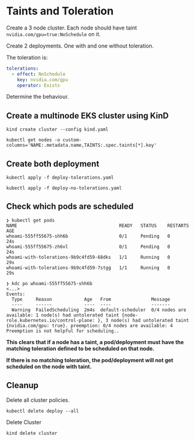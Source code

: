 # Taints and Toleration

Create a 3 node cluster. Each node should have taint `nvidia.com/gpu=true:NoSchedule` on it.

Create 2 deployments. One with and one without toleration.

The toleration is:
```yaml
tolerations:
  - effect: NoSchedule
    key: nvidia.com/gpu
    operator: Exists
```

Determine the behaviour.

## Create a multinode EKS cluster using KinD

```
kind create cluster --config kind.yaml

kubectl get nodes -o custom-columns='NAME:.metadata.name,TAINTS:.spec.taints[*].key'
```

## Create both deployment

```
kubectl apply -f deploy-tolerations.yaml

kubectl apply -f deploy-no-tolerations.yaml
```

## Check which pods are scheduled

```
❯ kubectl get pods
NAME                                      READY   STATUS    RESTARTS   AGE
whoami-555ff55675-shh6b                   0/1     Pending   0          24s
whoami-555ff55675-zh6vl                   0/1     Pending   0          24s
whoami-with-tolerations-9b9c4fd59-68dks   1/1     Running   0          29s
whoami-with-tolerations-9b9c4fd59-7stgg   1/1     Running   0          29s

❯ kdc po whoami-555ff55675-shh6b
<...>
Events:
  Type     Reason            Age   From               Message
  ----     ------            ----  ----               -------
  Warning  FailedScheduling  2m4s  default-scheduler  0/4 nodes are available: 1 node(s) had untolerated taint {node-role.kubernetes.io/control-plane: }, 3 node(s) had untolerated taint {nvidia.com/gpu: true}. preemption: 0/4 nodes are available: 4 Preemption is not helpful for scheduling..

```

**This clears that if a node has a taint, a pod/deployment must have the matching toleration defined to be scheduled on that node.**

**If there is no matching toleration, the pod/deployment will not get scheduled on the node with taint.**

## Cleanup

Delete all cluster policies.

`kubectl delete deploy --all`

Delete Cluster

`kind delete cluster`